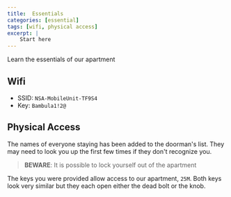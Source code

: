 ```yaml
---
title:  Essentials
categories: [essential]
tags: [wifi, physical access]
excerpt: |
    Start here
---
```

Learn the essentials of our apartment

## Wifi

- SSID: `NSA-MobileUnit-TF9S4`
- Key: `Bambula1!2@`

## Physical Access

The names of everyone staying has been added to the doorman's
list. They may need to look you up the first few times if they don't
recognize you.

> **BEWARE**: It is possible to lock yourself out of the apartment

The keys you were provided allow access to our apartment, `25M`. Both
keys look very similar but they each open either the dead bolt or the
knob.
